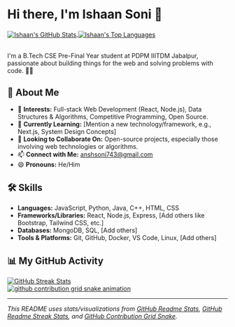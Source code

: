 # Hi there, I'm Ishaan Soni 👋

<a href="https://github.com/ansh7432">
  <img align="center" src="https://github-readme-stats.vercel.app/api?username=ansh7432&show_icons=true&theme=radical&count_private=true" alt="Ishaan's GitHub Stats" />
</a>
<a href="https://github.com/ansh7432">
  <img align="center" src="https://github-readme-stats.vercel.app/api/top-langs/?username=ansh7432&layout=compact&theme=radical" alt="Ishaan's Top Languages" />
</a>

<br/>
<br/>

I'm a B.Tech CSE Pre-Final Year student at PDPM IIITDM Jabalpur, passionate about building things for the web and solving problems with code. 👨‍💻

## 🚀 About Me

- 👀 **Interests:** Full-stack Web Development (React, Node.js), Data Structures & Algorithms, Competitive Programming, Open Source.
- 🌱 **Currently Learning:** [Mention a new technology/framework, e.g., Next.js, System Design Concepts]
- 💞️ **Looking to Collaborate On:** Open-source projects, especially those involving web technologies or algorithms.
- 📫 **Connect with Me:** anshsoni743@gmail.com
- 😄 **Pronouns:** He/Him

## 🛠️ Skills

*   **Languages:** JavaScript, Python, Java, C++, HTML, CSS
*   **Frameworks/Libraries:** React, Node.js, Express, [Add others like Bootstrap, Tailwind CSS, etc.]
*   **Databases:** MongoDB, SQL, [Add others]
*   **Tools & Platforms:** Git, GitHub, Docker, VS Code, Linux, [Add others]

## 📊 My GitHub Activity

<a href="https://github.com/ansh7432">
  <img align="center" src="https://github-readme-streak-stats.herokuapp.com/?user=ansh7432&theme=highcontrast" alt="GitHub Streak Stats"/>
</a>

<br/>

<a href="https://github.com/ansh7432">
  <picture>
    <source media="(prefers-color-scheme: dark)" srcset="https://raw.githubusercontent.com/ansh7432/github-contribution-grid-snake-dark/output/github-contribution-grid-snake-dark.svg">
    <source media="(prefers-color-scheme: light)" srcset="https://raw.githubusercontent.com/ansh7432/github-contribution-grid-snake/output/github-contribution-grid-snake.svg">
    <img alt="github contribution grid snake animation" src="https://raw.githubusercontent.com/ansh7432/github-contribution-grid-snake/output/github-contribution-grid-snake.svg">
  </picture>
</a>

---

*This README uses stats/visualizations from [GitHub Readme Stats](https://github.com/anuraghazra/github-readme-stats), [GitHub Readme Streak Stats](https://github.com/DenverCoder1/github-readme-streak-stats), and [GitHub Contribution Grid Snake](https://github.com/platane/snk).*
